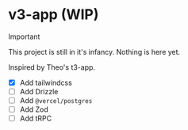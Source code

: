 # v3-app (WIP)

> [!IMPORTANT] 
> This project is still in it's infancy. Nothing is here yet.

Inspired by Theo's t3-app.

- [x] Add tailwindcss
- [ ] Add Drizzle
- [ ] Add `@vercel/postgres`
- [ ] Add Zod
- [ ] Add tRPC